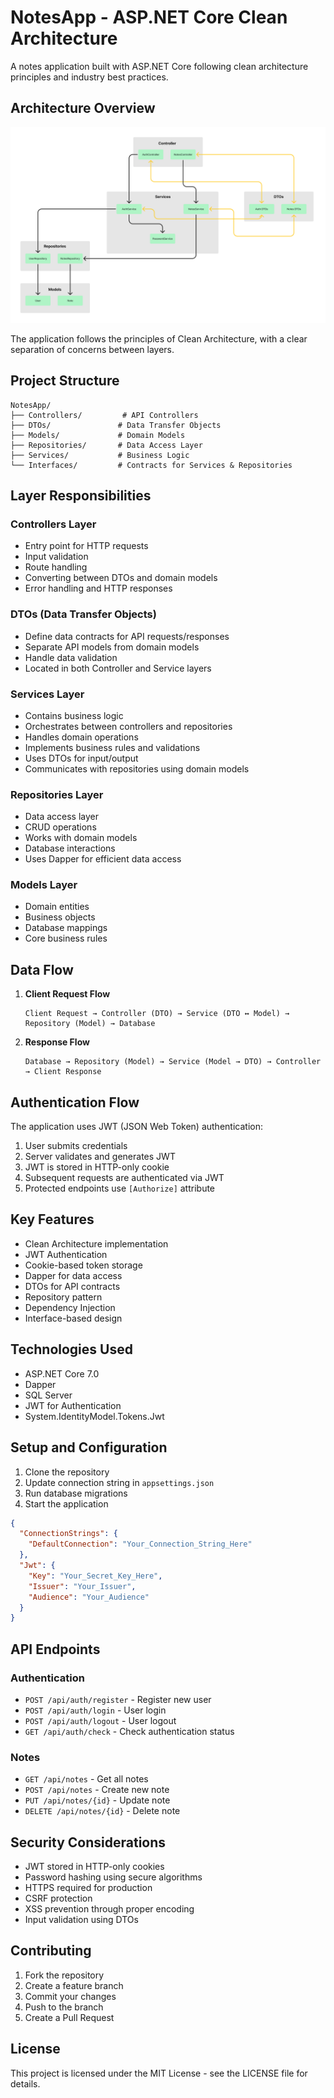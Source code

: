 # NotesApp - ASP.NET Core Clean Architecture

A notes application built with ASP.NET Core following clean architecture principles and industry best practices.

## Architecture Overview

![Architecture Diagram](https://raw.githubusercontent.com/lovindy/Notes-App/32fdd4fd26740e679139fc45f077b579fe6f65b7/Design%20Pattern.png)

The application follows the principles of Clean Architecture, with a clear separation of concerns between layers.

## Project Structure

```
NotesApp/
├── Controllers/         # API Controllers
├── DTOs/               # Data Transfer Objects
├── Models/             # Domain Models
├── Repositories/       # Data Access Layer
├── Services/           # Business Logic
└── Interfaces/         # Contracts for Services & Repositories
```

## Layer Responsibilities

### Controllers Layer
- Entry point for HTTP requests
- Input validation
- Route handling
- Converting between DTOs and domain models
- Error handling and HTTP responses

### DTOs (Data Transfer Objects)
- Define data contracts for API requests/responses
- Separate API models from domain models
- Handle data validation
- Located in both Controller and Service layers

### Services Layer
- Contains business logic
- Orchestrates between controllers and repositories
- Handles domain operations
- Implements business rules and validations
- Uses DTOs for input/output
- Communicates with repositories using domain models

### Repositories Layer
- Data access layer
- CRUD operations
- Works with domain models
- Database interactions
- Uses Dapper for efficient data access

### Models Layer
- Domain entities
- Business objects
- Database mappings
- Core business rules

## Data Flow

1. **Client Request Flow**
   ```
   Client Request → Controller (DTO) → Service (DTO ↔ Model) → Repository (Model) → Database
   ```

2. **Response Flow**
   ```
   Database → Repository (Model) → Service (Model → DTO) → Controller → Client Response
   ```

## Authentication Flow

The application uses JWT (JSON Web Token) authentication:

1. User submits credentials
2. Server validates and generates JWT
3. JWT is stored in HTTP-only cookie
4. Subsequent requests are authenticated via JWT
5. Protected endpoints use `[Authorize]` attribute

## Key Features

- Clean Architecture implementation
- JWT Authentication
- Cookie-based token storage
- Dapper for data access
- DTOs for API contracts
- Repository pattern
- Dependency Injection
- Interface-based design

## Technologies Used

- ASP.NET Core 7.0
- Dapper
- SQL Server
- JWT for Authentication
- System.IdentityModel.Tokens.Jwt

## Setup and Configuration

1. Clone the repository
2. Update connection string in `appsettings.json`
3. Run database migrations
4. Start the application

```json
{
  "ConnectionStrings": {
    "DefaultConnection": "Your_Connection_String_Here"
  },
  "Jwt": {
    "Key": "Your_Secret_Key_Here",
    "Issuer": "Your_Issuer",
    "Audience": "Your_Audience"
  }
}
```

## API Endpoints

### Authentication
- `POST /api/auth/register` - Register new user
- `POST /api/auth/login` - User login
- `POST /api/auth/logout` - User logout
- `GET /api/auth/check` - Check authentication status

### Notes
- `GET /api/notes` - Get all notes
- `POST /api/notes` - Create new note
- `PUT /api/notes/{id}` - Update note
- `DELETE /api/notes/{id}` - Delete note

## Security Considerations

- JWT stored in HTTP-only cookies
- Password hashing using secure algorithms
- HTTPS required for production
- CSRF protection
- XSS prevention through proper encoding
- Input validation using DTOs

## Contributing

1. Fork the repository
2. Create a feature branch
3. Commit your changes
4. Push to the branch
5. Create a Pull Request

## License

This project is licensed under the MIT License - see the LICENSE file for details.
